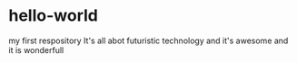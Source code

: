 # hello-world
my first respository
It's all abot futuristic technology and it's awesome and it is wonderfull
